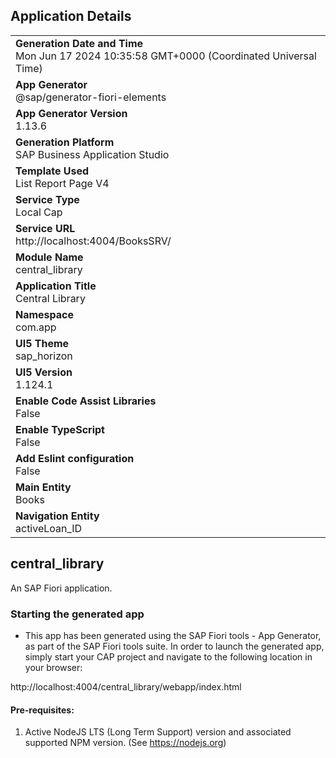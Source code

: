 ## Application Details
|               |
| ------------- |
|**Generation Date and Time**<br>Mon Jun 17 2024 10:35:58 GMT+0000 (Coordinated Universal Time)|
|**App Generator**<br>@sap/generator-fiori-elements|
|**App Generator Version**<br>1.13.6|
|**Generation Platform**<br>SAP Business Application Studio|
|**Template Used**<br>List Report Page V4|
|**Service Type**<br>Local Cap|
|**Service URL**<br>http://localhost:4004/BooksSRV/
|**Module Name**<br>central_library|
|**Application Title**<br>Central Library|
|**Namespace**<br>com.app|
|**UI5 Theme**<br>sap_horizon|
|**UI5 Version**<br>1.124.1|
|**Enable Code Assist Libraries**<br>False|
|**Enable TypeScript**<br>False|
|**Add Eslint configuration**<br>False|
|**Main Entity**<br>Books|
|**Navigation Entity**<br>activeLoan_ID|

## central_library

An SAP Fiori application.

### Starting the generated app

-   This app has been generated using the SAP Fiori tools - App Generator, as part of the SAP Fiori tools suite.  In order to launch the generated app, simply start your CAP project and navigate to the following location in your browser:

http://localhost:4004/central_library/webapp/index.html

#### Pre-requisites:

1. Active NodeJS LTS (Long Term Support) version and associated supported NPM version.  (See https://nodejs.org)


